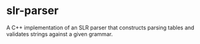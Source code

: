 # slr-parser
A C++ implementation of an SLR parser that constructs parsing tables and validates strings against a given grammar.
